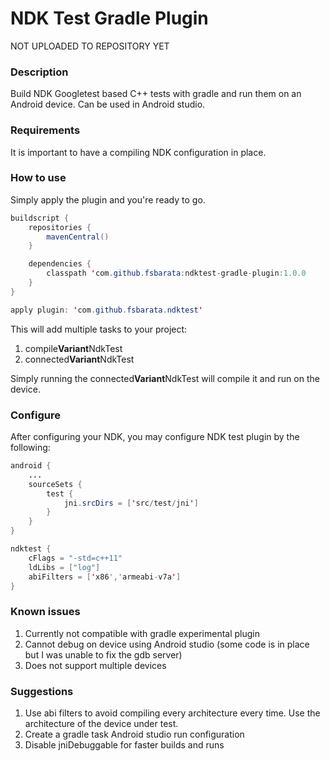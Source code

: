 # NDK Test Gradle Plugin #

NOT UPLOADED TO REPOSITORY YET

### Description ###

Build NDK Googletest based C++ tests with gradle and run them on an Android device. Can be used in Android studio.

### Requirements ###
It is important to have a compiling NDK configuration in place.

### How to use ###
Simply apply the plugin and you're ready to go.

```java
buildscript {
    repositories {
        mavenCentral()
    }

    dependencies {
        classpath 'com.github.fsbarata:ndktest-gradle-plugin:1.0.0
    }
}

apply plugin: 'com.github.fsbarata.ndktest'
```

This will add multiple tasks to your project:

1. compile**Variant**NdkTest
2. connected**Variant**NdkTest

Simply running the connected**Variant**NdkTest will compile it and run on the device.

### Configure ###

After configuring your NDK, you may configure NDK test plugin by the following:

```java
android {
	...
	sourceSets {
		test {
			jni.srcDirs = ['src/test/jni']
		}
	}
}

ndktest {
	cFlags = "-std=c++11"
	ldLibs = ["log"]
	abiFilters = ['x86','armeabi-v7a']
}
```

### Known issues ###
1. Currently not compatible with gradle experimental plugin
2. Cannot debug on device using Android studio (some code is in place but I was unable to fix the gdb server)
3. Does not support multiple devices

### Suggestions ###
1. Use abi filters to avoid compiling every architecture every time. Use the architecture of the device under test.
2. Create a gradle task Android studio run configuration
3. Disable jniDebuggable for faster builds and runs

